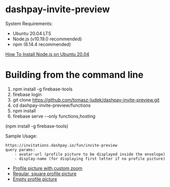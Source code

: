 # dashpay-invite-preview
System Requirements:
* Ubuntu 20.04 LTS
* Node.js (v10.19.0 recommended)
* npm (6.14.4 recommended)

[How To Install Node.js on Ubuntu 20.04](https://www.digitalocean.com/community/tutorials/how-to-install-node-js-on-ubuntu-20-04)

# Building from the command line
1. npm install -g firebase-tools
2. firebase login
3. git clone https://github.com/tomasz-ludek/dashpay-invite-preview.git
4. cd dashpay-invite-preview/functions
5. npm install
6. firebase serve --only functions,hosting

(npm install -g firebase-tools)

Sample Usage:
```
https://invitations.dashpay.io/fun/invite-preview
query params:
    - avatar-url (profile picture to be displayed inside the envelope)
    - display-name (for displaying first letter if no profile picture)
```
* [Profile picture with custom zoom](https://invitations.dashpay.io/fun/invite-preview?display-name=Ignored&avatar-url=https%3A%2F%2Fvignette.wikia.nocookie.net%2Fknights-of-the-multiverse%2Fimages%2Fd%2Fd3%2FDaimos.png%2Frevision%2Flatest%3Fcb%3D20191018224051%26dashpay-profile-pic-zoom%3D0.30021408%2C0.0%2C0.70746654%2C0.20543462)
* [Regular, square profile picture](https://invitations.dashpay.io/fun/invite-preview?avatar-url=https%3A%2F%2Fdrive.google.com%2Fuc%3Fexport%3Dview%26id%3D1OlhYLia6f848-rsxvXP3LBDiYQWE4CWq)
* [Empty profile picture](https://invitations.dashpay.io/fun/invite-preview?display-name=Iron%20Man&avatar-url=)
